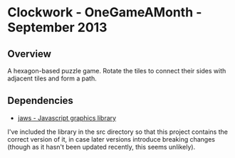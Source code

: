 # Clockwork - OneGameAMonth - September 2013

## Overview
A hexagon-based puzzle game. Rotate the tiles to connect their sides with
adjacent tiles and form a path.

## Dependencies

* [jaws - Javascript graphics library](https://github.com/ippa/jaws)

I've included the library in the src directory so that this project contains
the correct version of it, in case later versions introduce breaking changes
(though as it hasn't been updated recently, this seems unlikely).
